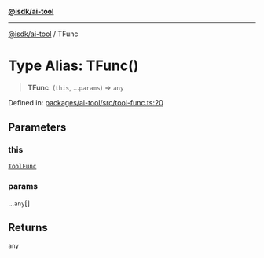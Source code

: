 [**@isdk/ai-tool**](../README.md)

***

[@isdk/ai-tool](../globals.md) / TFunc

# Type Alias: TFunc()

> **TFunc**: (`this`, ...`params`) => `any`

Defined in: [packages/ai-tool/src/tool-func.ts:20](https://github.com/isdk/ai-tool.js/blob/7135b3a67072644f21685b76900b7f351401749e/src/tool-func.ts#L20)

## Parameters

### this

[`ToolFunc`](../classes/ToolFunc.md)

### params

...`any`[]

## Returns

`any`
